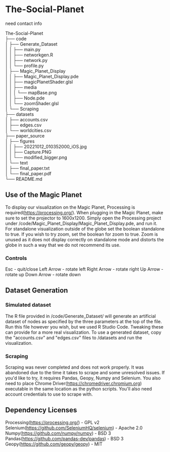 # The-Social-Planet

need contact info

The-Social-Planet\
├── code\
│	 ├── Generate_Dataset\
│	 │	 ├── main.py\
│	 │	 ├── networkgen.R\
│	 │	 ├── network.py\
│	 │	 └── profile.py\
│	 ├── Magic_Planet_Display\
│	 │	 ├── Magic_Planet_Display.pde\
│	 │	 ├── magicPlanetShader.glsl\
│	 │	 ├── media\
│	 │	 │	 └── mapBase.png\
│	 │	 ├── Node.pde\
│	 │	 └── zoomShader.glsl\
│	 └── Scraping\
├── datasets\
│	 ├── accounts.csv\
│	 ├── edges.csv\
│	 └── worldcities.csv\
├── paper_source\
│	 ├── figures\
│	 │	 ├── 20221012_010352000_iOS.jpg\
│	 │	 ├── Capture.PNG\
│	 │	 └── modified_bigger.png\
│	 └── text\
│		 ├── final_paper.txt\
│		 └── final_paper.pdf\
└── README.md

## Use of the Magic Planet
To display our visualization on the Magic Planet, Processing is required(https://processing.org/). When plugging in the Magic Planet, make sure to set the projector to 1600x1200.
Simply open the Processing project under /code/Magic_Planet_Display/Magic_Planet_Display.pde, and run it. For standalone visualization outside of the globe set the boolean standalone to true. If you wish to try zoom, set the boolean for zoom to true. Zoom is unused as it does not display correctly on standalone mode and distorts the globe in such a way that we do not recommend its use.

### Controls
Esc - quit/close
Left Arrow - rotate left
Right Arrow - rotate right
Up Arrow - rotate up
Down Arrow - rotate down

## Dataset Generation
### Simulated dataset
The R file provided in /code/Generate_Dataset/ will generate an artificial dataset of nodes as specified by the three parameters at the top of the file. Run this file however you wish, but we used R Studio Code. Tweaking these can provide for a more real visualization. To use a generated dataset, copy the "accounts.csv" and "edges.csv" files to /datasets and run the visualization.
### Scraping
Scraping was never completed and does not work properly. It was abandoned due to the time it takes to scrape and some unresolved issues. If you'd like to try, it requires Pandas, Geopy, Numpy and Selenium. You also need to place Chrome Driver(https://chromedriver.chromium.org) executable in the same location as the python scripts. You'll also need account credentials to use to scrape with.

## Dependency Licenses
Processing(https://processing.org/) - GPL v2
Selenium(https://github.com/SeleniumHQ/selenium) - Apache 2.0
Numpy(https://github.com/numpy/numpy) - BSD 3
Pandas(https://github.com/pandas-dev/pandas) - BSD 3
Geopy(https://github.com/geopy/geopy) - MIT

